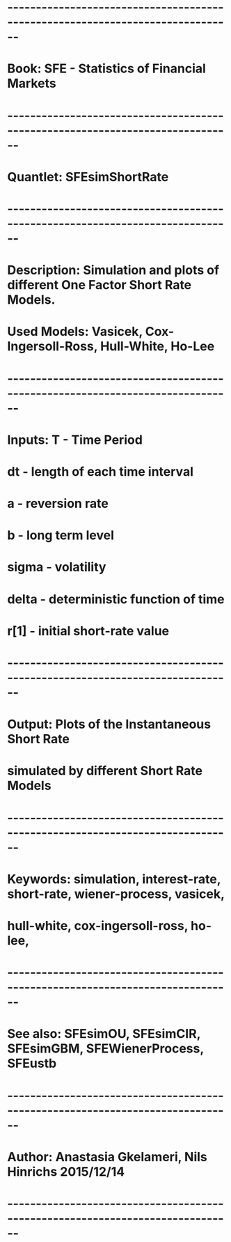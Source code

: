 # ------------------------------------------------------------------------------
# Book:         SFE - Statistics of Financial Markets
# ------------------------------------------------------------------------------
# Quantlet:     SFEsimShortRate
# ------------------------------------------------------------------------------
# Description:  Simulation and plots of different One Factor Short Rate Models. 
#               Used Models: Vasicek, Cox-Ingersoll-Ross, Hull-White, Ho-Lee
# ------------------------------------------------------------------------------
# Inputs:       T     - Time Period
#               dt    - length of each time interval 
#               a     - reversion rate
#               b     - long term level
#               sigma - volatility
#               delta - deterministic function of time
#               r[1]  - initial short-rate value
# ------------------------------------------------------------------------------
# Output:       Plots of the Instantaneous Short Rate 
#               simulated by different Short Rate Models 
# ------------------------------------------------------------------------------
# Keywords:     simulation, interest-rate, short-rate, wiener-process, vasicek, 
#               hull-white, cox-ingersoll-ross, ho-lee,
# ------------------------------------------------------------------------------
# See also:     SFEsimOU, SFEsimCIR, SFEsimGBM, SFEWienerProcess, SFEustb
# ------------------------------------------------------------------------------
# Author:       Anastasia Gkelameri, Nils Hinrichs  2015/12/14
# ------------------------------------------------------------------------------
